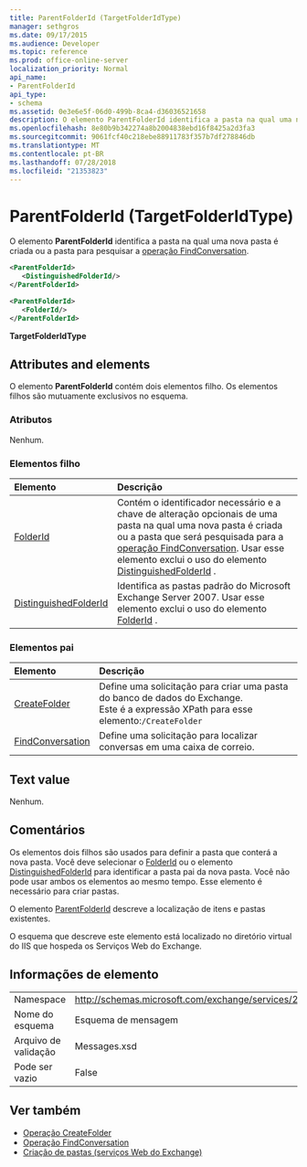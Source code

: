 ```yaml
---
title: ParentFolderId (TargetFolderIdType)
manager: sethgros
ms.date: 09/17/2015
ms.audience: Developer
ms.topic: reference
ms.prod: office-online-server
localization_priority: Normal
api_name:
- ParentFolderId
api_type:
- schema
ms.assetid: 0e3e6e5f-06d0-499b-8ca4-d36036521658
description: O elemento ParentFolderId identifica a pasta na qual uma nova pasta é criada ou a pasta para pesquisar a operação FindConversation.
ms.openlocfilehash: 8e80b9b342274a8b2004838ebd16f8425a2d3fa3
ms.sourcegitcommit: 9061fcf40c218ebe88911783f357b7df278846db
ms.translationtype: MT
ms.contentlocale: pt-BR
ms.lasthandoff: 07/28/2018
ms.locfileid: "21353823"
---
```

# <a name="parentfolderid-targetfolderidtype"></a>ParentFolderId (TargetFolderIdType)

O elemento **ParentFolderId** identifica a pasta na qual uma nova pasta é criada ou a pasta para pesquisar a [operação FindConversation](findconversation-operation.md).
  
```xml
<ParentFolderId>
   <DistinguishedFolderId/>
</ParentFolderId>
```

```xml
<ParentFolderId>
   <FolderId/> 
</ParentFolderId>
```

**TargetFolderIdType**

## <a name="attributes-and-elements"></a>Attributes and elements

O elemento **ParentFolderId** contém dois elementos filho. Os elementos filhos são mutuamente exclusivos no esquema. 
  
### <a name="attributes"></a>Atributos

Nenhum.
  
### <a name="child-elements"></a>Elementos filho

|**Elemento**|**Descrição**|
|:-----|:-----|
|[FolderId](folderid.md) <br/> |Contém o identificador necessário e a chave de alteração opcionais de uma pasta na qual uma nova pasta é criada ou a pasta que será pesquisada para a [operação FindConversation](findconversation-operation.md). Usar esse elemento exclui o uso do elemento [DistinguishedFolderId](distinguishedfolderid.md) .  <br/> |
|[DistinguishedFolderId](distinguishedfolderid.md) <br/> |Identifica as pastas padrão do Microsoft Exchange Server 2007. Usar esse elemento exclui o uso do elemento [FolderId](folderid.md) .  <br/> |
   
### <a name="parent-elements"></a>Elementos pai

|**Elemento**|**Descrição**|
|:-----|:-----|
|[CreateFolder](createfolder.md) <br/> |Define uma solicitação para criar uma pasta do banco de dados do Exchange.  <br/> Este é a expressão XPath para esse elemento:`/CreateFolder` <br/> |
|[FindConversation](findconversation.md) <br/> |Define uma solicitação para localizar conversas em uma caixa de correio.  <br/> |
   
## <a name="text-value"></a>Text value

Nenhum.
  
## <a name="remarks"></a>Comentários

Os elementos dois filhos são usados para definir a pasta que conterá a nova pasta. Você deve selecionar o [FolderId](folderid.md) ou o elemento [DistinguishedFolderId](distinguishedfolderid.md) para identificar a pasta pai da nova pasta. Você não pode usar ambos os elementos ao mesmo tempo. Esse elemento é necessário para criar pastas. 
  
O elemento [ParentFolderId](parentfolderid.md) descreve a localização de itens e pastas existentes. 
  
O esquema que descreve este elemento está localizado no diretório virtual do IIS que hospeda os Serviços Web do Exchange.
  
## <a name="element-information"></a>Informações de elemento

|||
|:-----|:-----|
|Namespace  <br/> |http://schemas.microsoft.com/exchange/services/2006/messages  <br/> |
|Nome do esquema  <br/> |Esquema de mensagem  <br/> |
|Arquivo de validação  <br/> |Messages.xsd  <br/> |
|Pode ser vazio  <br/> |False  <br/> |
   
## <a name="see-also"></a>Ver também

- [Operação CreateFolder](createfolder-operation.md)
- [Operação FindConversation](findconversation-operation.md)
- [Criação de pastas (serviços Web do Exchange)](http://msdn.microsoft.com/library/3b15b0ec-8691-45ed-9a24-a91ff732d6cf%28Office.15%29.aspx)

